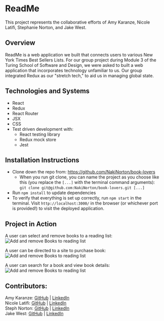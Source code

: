 # ReadMe
This project represents the collaborative efforts of Amy Karanze, Nicole Latifi, Stephanie Norton, and Jake West.

## Overview
ReadMe is a web application we built that connects users to various New York Times Best Sellers Lists. For our group project during Module 3 of the Turing School of Software and Design, we were asked to built a web application that incorporates technology unfamiliar to us. Our group integrated Redux as our "stretch tech," to aid us in managing global state.

## Technologies and Systems
- React
- Redux
- React Router
- JSX
- CSS
- Test driven development with:
    - React testing library
    - Redux mock store
    - Jest

## Installation Instructions
- Clone down the repo from: https://github.com/NakiNorton/book-lovers
    - When you run git clone, you can name the project as you choose like this (you replace the `[...]` with the terminal command arguments): `git clone git@github.com:NakiNorton/book-lovers.git [...]`
- Run `npm install` to update dependencies
- To verify that everything is set up correctly, run `npm start` in the terminal. Visit `http://localhost:3000/` in the browser (or whichever port is provided!) to visit the deployed application.

## Project in Action

A user can select and remove books to a reading list:
![Add and remove Books to reading list](https://media.giphy.com/media/hTfMSWDKHygLbrbXPS/giphy.gif)

A user can be directed to a site to purchase book:
![Add and remove Books to reading list](https://media.giphy.com/media/VJHR9uX1cJKMjzXRGh/giphy.gif)

A user can search for a book and view book details:
![Add and remove Books to reading list](https://media.giphy.com/media/J4a0yDg58Ou38lhUI7/giphy.gif)

## Contributors:
Amy Karanze: [GitHub](https://github.com/amykarnaze) | [LinkedIn](https://www.linkedin.com/in/amy-karnaze-ba94b917/) <br>
Nicole Latifi: [GitHub](https://github.com/NicoleLatifi) | [LinkedIn](https://www.linkedin.com/in/nicole-latifi/) <br>
Steph Norton: [GitHub](https://github.com/NakiNorton) | [LinkedIn](https://www.linkedin.com/in/stephanie-norton-12888453/) <br>
Jake West: [GitHub](https://github.com/jkwest-93) | [LinkedIn](https://www.linkedin.com/in/jake-west-3840b71b4/)
